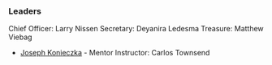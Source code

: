 ### Leaders
Chief Officer: Larry Nissen
Secretary: Deyanira Ledesma
Treasure:  Matthew Viebag
* [Joseph Konieczka](mailto:joseph.konieczka@owasp.org) - Mentor
Instructor: Carlos Townsend
